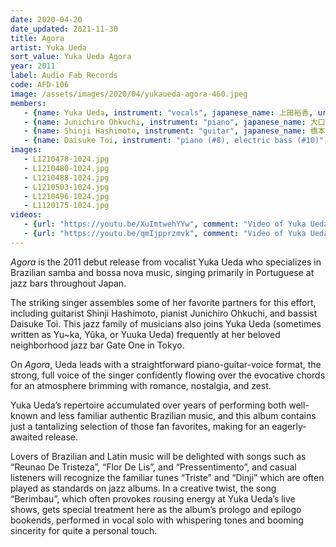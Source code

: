 ```yaml
---
date: 2020-04-20
date_updated: 2021-11-30
title: Agora
artist: Yuka Ueda
sort_value: Yuka Ueda Agora
year: 2011
label: Audio Fab Records
code: AFD-106
image: /assets/images/2020/04/yukaueda-agora-460.jpeg
members:
   - {name: Yuka Ueda, instrument: "vocals", japanese_name: 上田裕香, url: "http://yuuka-agora.com/wp/"}
   - {name: Junichiro Ohkuchi, instrument: "piano", japanese_name: 大口純一郎, url: "https://pianistjohkuchi.blogspot.com/"}
   - {name: Shinji Hashimoto, instrument: "guitar", japanese_name: 橋本信二, url: "https://session67.jp/interview/05/"}
   - {name: Daisuke Toi, instrument: "piano (#8), electric bass (#10)", japanese_name: トオイダイスケ, url: "http://www.daisuketoi.com/"}
images:
   - L1210478-1024.jpg
   - L1210480-1024.jpg
   - L1210488-1024.jpg
   - L1210503-1024.jpg
   - L1210496-1024.jpg
   - L1120175-1024.jpg
videos: 
   - {url: "https://youtu.be/XuImtwehYYw", comment: "Video of Yuka Ueda singing “Pressentimento” live"}
   - {url: "https://youtu.be/qmIjpprzmvk", comment: "Video of Yuka Ueda singing “Triste” live"}
---
```

*Agora* is the 2011 debut release from vocalist Yuka Ueda who specializes in Brazilian samba and bossa nova music, singing primarily in Portuguese at jazz bars throughout Japan.

The striking singer assembles some of her favorite partners for this effort, including guitarist Shinji Hashimoto, pianist Junichiro Ohkuchi, and bassist Daisuke Toi. This jazz family of musicians also joins Yuka Ueda (sometimes written as Yu~ka, Yũka, or Yuuka Ueda) frequently at her beloved neighborhood jazz bar Gate One in Tokyo.

On *Agora*, Ueda leads with a straightforward piano-guitar-voice format, the strong, full voice of the singer confidently flowing over the evocative chords for an atmosphere brimming with romance, nostalgia, and zest.

Yuka Ueda’s repertoire accumulated over years of performing both well-known and less familiar authentic Brazilian music, and this album contains just a tantalizing selection of those fan favorites, making for an eagerly-awaited release.

Lovers of Brazilian and Latin music will be delighted with songs such as “Reunao De Tristeza”, “Flor De Lis”, and “Pressentimento”, and casual listeners will recognize the familiar tunes “Triste” and “Dinji” which are often played as standards on jazz albums. In a creative twist, the song “Berimbau”, which often provokes rousing energy at Yuka Ueda’s live shows, gets special treatment here as the album’s prologo and epilogo bookends, performed in vocal solo with whispering tones and booming sincerity for quite a personal touch.

